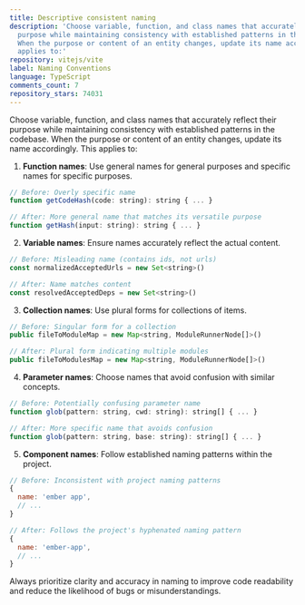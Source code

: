 ```yaml
---
title: Descriptive consistent naming
description: 'Choose variable, function, and class names that accurately reflect their
  purpose while maintaining consistency with established patterns in the codebase.
  When the purpose or content of an entity changes, update its name accordingly. This
  applies to:'
repository: vitejs/vite
label: Naming Conventions
language: TypeScript
comments_count: 7
repository_stars: 74031
---
```


Choose variable, function, and class names that accurately reflect their purpose while maintaining consistency with established patterns in the codebase. When the purpose or content of an entity changes, update its name accordingly. This applies to:

1. **Function names**: Use general names for general purposes and specific names for specific purposes.
```javascript
// Before: Overly specific name
function getCodeHash(code: string): string { ... }

// After: More general name that matches its versatile purpose
function getHash(input: string): string { ... }
```

2. **Variable names**: Ensure names accurately reflect the actual content.
```javascript
// Before: Misleading name (contains ids, not urls)
const normalizedAcceptedUrls = new Set<string>()

// After: Name matches content
const resolvedAcceptedDeps = new Set<string>()
```

3. **Collection names**: Use plural forms for collections of items.
```javascript
// Before: Singular form for a collection
public fileToModuleMap = new Map<string, ModuleRunnerNode[]>()

// After: Plural form indicating multiple modules
public fileToModulesMap = new Map<string, ModuleRunnerNode[]>()
```

4. **Parameter names**: Choose names that avoid confusion with similar concepts.
```javascript
// Before: Potentially confusing parameter name
function glob(pattern: string, cwd: string): string[] { ... }

// After: More specific name that avoids confusion
function glob(pattern: string, base: string): string[] { ... }
```

5. **Component names**: Follow established naming patterns within the project.
```javascript
// Before: Inconsistent with project naming patterns
{
  name: 'ember app',
  // ...
}

// After: Follows the project's hyphenated naming pattern
{
  name: 'ember-app',
  // ...
}
```

Always prioritize clarity and accuracy in naming to improve code readability and reduce the likelihood of bugs or misunderstandings.